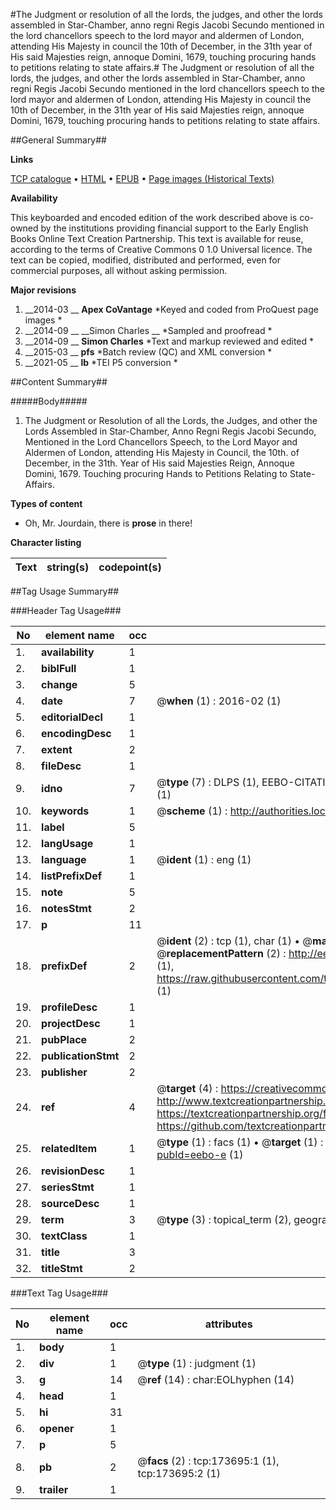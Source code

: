 #The Judgment or resolution of all the lords, the judges, and other the lords assembled in Star-Chamber, anno regni Regis Jacobi Secundo mentioned in the lord chancellors speech to the lord mayor and aldermen of London, attending His Majesty in council the 10th of December, in the 31th year of His said Majesties reign, annoque Domini, 1679, touching procuring hands to petitions relating to state affairs.#
The Judgment or resolution of all the lords, the judges, and other the lords assembled in Star-Chamber, anno regni Regis Jacobi Secundo mentioned in the lord chancellors speech to the lord mayor and aldermen of London, attending His Majesty in council the 10th of December, in the 31th year of His said Majesties reign, annoque Domini, 1679, touching procuring hands to petitions relating to state affairs.

##General Summary##

**Links**

[TCP catalogue](http://www.ota.ox.ac.uk/tcp/)  • 
[HTML](http://tei.it.ox.ac.uk/tcp/Texts-HTML/free/B25/B25387.html)  • 
[EPUB](http://tei.it.ox.ac.uk/tcp/Texts-EPUB/free/B25/B25387.epub) • 
[Page images (Historical Texts)](https://historicaltexts.jisc.ac.uk/eebo-31355353e)

**Availability**

This keyboarded and encoded edition of the work described above is co-owned by the
    institutions providing financial support to the Early English Books Online Text Creation
    Partnership. This text is available for reuse, according to the terms of  Creative Commons 0 1.0 Universal
    licence. The text can be copied, modified, distributed and performed, even for commercial
    purposes, all without asking permission.

**Major revisions**

1. __2014-03 __ __Apex CoVantage__ *Keyed and coded from ProQuest page images *
1. __2014-09 __ __Simon Charles __ *Sampled and proofread *
1. __2014-09 __ __Simon Charles__ *Text and markup reviewed and edited *
1. __2015-03 __ __pfs__ *Batch review (QC) and XML conversion *
1. __2021-05 __ __lb__ *TEI P5 conversion *

##Content Summary##

#####Body#####

1. The Judgment or Resolution of all the Lords, the Judges, and other the Lords Assembled in Star-Chamber, Anno Regni Regis Jacobi Secundo, Mentioned in the Lord Chancellors Speech, to the Lord Mayor and Aldermen of London, attending His Majesty in Council, the 10th. of December, in the 31th. Year of His said Majesties Reign, Annoque Domini, 1679. Touching procuring Hands to Petitions Relating to State-Affairs.

**Types of content**

  * Oh, Mr. Jourdain, there is **prose** in there!

**Character listing**


|Text|string(s)|codepoint(s)|
|---|---|---|

##Tag Usage Summary##

###Header Tag Usage###

|No|element name|occ|attributes|
|---|---|---|---|
|1.|__availability__|1||
|2.|__biblFull__|1||
|3.|__change__|5||
|4.|__date__|7| @__when__ (1) : 2016-02 (1)|
|5.|__editorialDecl__|1||
|6.|__encodingDesc__|1||
|7.|__extent__|2||
|8.|__fileDesc__|1||
|9.|__idno__|7| @__type__ (7) : DLPS (1), EEBO-CITATION (1), VID (1), EEBO-PROQUEST (1), STC (2), OCLC (1)|
|10.|__keywords__|1| @__scheme__ (1) : http://authorities.loc.gov/ (1)|
|11.|__label__|5||
|12.|__langUsage__|1||
|13.|__language__|1| @__ident__ (1) : eng (1)|
|14.|__listPrefixDef__|1||
|15.|__note__|5||
|16.|__notesStmt__|2||
|17.|__p__|11||
|18.|__prefixDef__|2| @__ident__ (2) : tcp (1), char (1)  •  @__matchPattern__ (2) : ([0-9\-]+):([0-9IVX]+) (1), (.+) (1)  •  @__replacementPattern__ (2) : http://eebo.chadwyck.com/downloadtiff?vid=$1&page=$2 (1), https://raw.githubusercontent.com/textcreationpartnership/Texts/master/tcpchars.xml#$1 (1)|
|19.|__profileDesc__|1||
|20.|__projectDesc__|1||
|21.|__pubPlace__|2||
|22.|__publicationStmt__|2||
|23.|__publisher__|2||
|24.|__ref__|4| @__target__ (4) : https://creativecommons.org/publicdomain/zero/1.0/ (1), http://www.textcreationpartnership.org/docs/. (1), https://textcreationpartnership.org/faq/#faq05 (1), https://github.com/textcreationpartnership (1)|
|25.|__relatedItem__|1| @__type__ (1) : facs (1)  •  @__target__ (1) : https://data.historicaltexts.jisc.ac.uk/view?pubId=eebo-e (1)|
|26.|__revisionDesc__|1||
|27.|__seriesStmt__|1||
|28.|__sourceDesc__|1||
|29.|__term__|3| @__type__ (3) : topical_term (2), geographic_name (1)|
|30.|__textClass__|1||
|31.|__title__|3||
|32.|__titleStmt__|2||


###Text Tag Usage###

|No|element name|occ|attributes|
|---|---|---|---|
|1.|__body__|1||
|2.|__div__|1| @__type__ (1) : judgment (1)|
|3.|__g__|14| @__ref__ (14) : char:EOLhyphen (14)|
|4.|__head__|1||
|5.|__hi__|31||
|6.|__opener__|1||
|7.|__p__|5||
|8.|__pb__|2| @__facs__ (2) : tcp:173695:1 (1), tcp:173695:2 (1)|
|9.|__trailer__|1||
